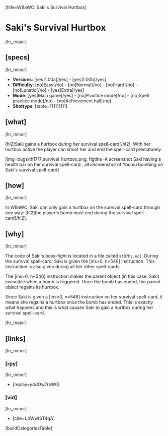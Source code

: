 [title=WBaWC: Saki's Survival Hurtbox]
# Saki's Survival Hurtbox
[hr_major]

## [specs]
[hr_minor]

* **Versions**: [yes]1.00a[/yes] - [yes]1.00b[/yes]
* **Difficulty**: [no]Easy[/no] - [no]Normal[/no] - [no]Hard[/no] - [no]Lunatic[/no] - [yes]Extra[/yes]
* **Mode**: [yes]Main game[/yes] - [no]Practice mode[/no] - [no]Spell practice mode[/no] - [no]Achievement hall[/no]
* **Shottype**: [table=111111111]

## [what]
[hr_minor]

[hl2]Saki gains a hurtbox during her survival spell-card[/hl2]. With her hurtbox active the player can shoot her and end the spell-card prematurely.

[img=bugs/th17/7_survival_hurtbox.png, figtitle=A screenshot Saki having a health bar on her survival spell-card., alt=Screenshot of Youmu bombing on Saki's survival spell-card]

## [how]
[hr_minor]

In WBaWC, Saki can only gain a hurtbox on the survival spell-card through one way: [hl2]the player's bomb must end during the survival spell-card[/hl2].


## [why]
[hr_minor]

The code of Saki's boss-fight is located in a file called ``st07bs.ecl``. During the survival spell-card, Saki is given the [ins=0, n=546] instruction. This instruction is also given during all her other spell-cards.

The [ins=0, n=546] instruction makes the parent object (in this case, Saki) invincible when a bomb is triggered. Once the bomb has ended, the parent object regains its hurtbox.

Since Saki is given a [ins=0, n=546] instruction on her survival spell-card, it means she regains a hurtbox once the bomb has ended. This is exactly what happens and this is what causes Saki to gain a hurtbox during her survival spell-card.

[hr_major]
## [links]
[hr_minor]
### [rpy]
[hr_minor]

+ [replay=y4dOw7rsW0]

### [vid]
[hr_minor]

+ [cite=L4WwIST4qA]

[buildCategoriesTable]